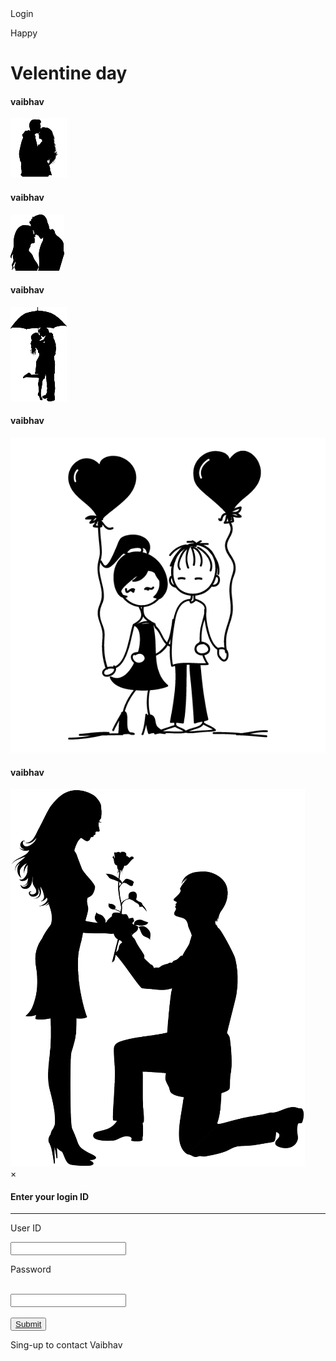 
<html lang="en">
<head>
    <meta charset="UTF-8">
    <meta name="viewport" content="width=device-width, initial-scale=1.0">
    <link rel="stylesheet" href="pp.css">
    <title>Popup Example</title>
</head>
<body>
  <div class="btn" onclick="ishu()">Login</div>
  <div class="k">
    <p class="happy">Happy</p>
    <h1 class="velen">Velentine day</h1>
  </div>
  <div class="k1">
     <h4 class="t1">vaibhav</h4>
    <nav class="p1">
      <img src="1.png">
    </nav>
    
  </div>
  <div class="k2">
     <h4 class="t2">vaibhav</h4>
    <nav class="p2">
      <img src="2.png">
    </nav>
  </div>
  <div class="k3">
    <h4 class="t3">vaibhav</h4>
    <nav class="p3">
      <img src="3.png">
    </nav>
  </div>
  <div class="k4">
     <h4 class="t4">vaibhav</h4>
    <nav class="p4">
      <img src="4.png">
    </nav>
  </div>
  <div class="k5">
    <h4 class="t5">vaibhav</h4>
    <nav class="p5">
      <img src="5.png">
    </nav>
  </div>
  <div class="scren" id="tisha">
    <div class="b">
      <span onclick="pp()" class="x">&times;</span>
      <h4>Enter your login ID</h4>
      <hr>
      <form onsubmit="return false;">
        <p class="naam">User ID</p>
        <input class="a" type="text" id="user"><br>
        <p class="pass">Password</p><br>
        <input class="c" type="password" id="psd"><br><br>
        <button type="button" onclick="sp()" class="e"><a href="sub.html">Submit</a></button>
      </form>
      <p id="j" class="p"></p>
      <p class="sin">Sing-up to contact Vaibhav</p>
    </div>
  </div>
  
  <script>
  
        function ishu(){
          var x = document.getElementById("tisha")
          x.style.display = 'block';        
        } 
  
       function pp(){
          var x = document.getElementById("tisha")
          x.style.display = 'none';        
        }   
  
  
     function sp(){
       event.preventDefault();
       var x = document.getElementById("user").value;
       var y = document.getElementById("psd").value;
       var z = x=="Vaibhav" && y=="ishu" ? " USER FOUND" : "USER NOT FOUND";
       document.getElementById("j").innerHTML = z
       
       
       if (z == " USER FOUND") {
          window.location.href = "sub.html";
    }
       
     }
       
       
  </script>
</body>
</html>
